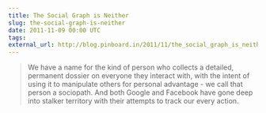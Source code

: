 ```yaml
---
title: The Social Graph is Neither
slug: the-social-graph-is-neither
date: 2011-11-09 00:00 UTC
tags:
external_url: http://blog.pinboard.in/2011/11/the_social_graph_is_neither/
---
```


> We have a name for the kind of person who collects a detailed, permanent dossier on everyone they interact with, with the intent of using it to manipulate others for personal advantage - we call that person a sociopath. And both Google and Facebook have gone deep into stalker territory with their attempts to track our every action.

